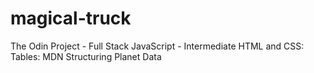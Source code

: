 # magical-truck
The Odin Project - Full Stack JavaScript - Intermediate HTML and CSS: Tables: MDN Structuring Planet Data
